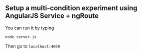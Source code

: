## Setup a multi-condition experiment using AngularJS Service + ngRoute

You can run it by typing

`node server.js`

Then go to `localhost:4000`
